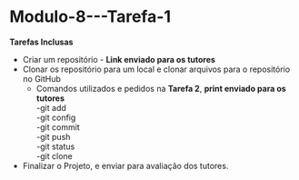 # Modulo-8---Tarefa-1

**Tarefas Inclusas** 
* Criar um repositório - **Link enviado para os tutores**
* Clonar os repositório para um local e clonar arquivos para o repositório no GitHub
    * Comandos utilizados e pedidos na **Tarefa 2**, **print enviado para os tutores**  
        -git add  
        -git config  
        -git commit  
        -git push  
        -git status  
        -git clone  
* Finalizar o Projeto, e enviar para avaliação dos tutores.
